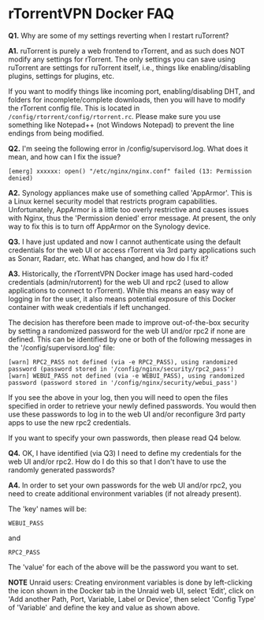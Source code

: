 # **rTorrentVPN Docker FAQ**

**Q1.** Why are some of my settings reverting when I restart ruTorrent?

**A1.** ruTorrent is purely a web frontend to rTorrent, and as such does NOT modify any settings for rTorrent. The only settings you can save using ruTorrent are settings for ruTorrent itself, i.e., things like enabling/disabling plugins, settings for plugins, etc.

If you want to modify things like incoming port, enabling/disabling DHT, and folders for incomplete/complete downloads, then you will have to modify the rTorrent config file. This is located in `/config/rtorrent/config/rtorrent.rc`. Please make sure you use something like Notepad++ (not Windows Notepad) to prevent the line endings from being modified.

**Q2.** I'm seeing the following error in /config/supervisord.log. What does it mean, and how can I fix the issue?
```
[emerg] xxxxxx: open() "/etc/nginx/nginx.conf" failed (13: Permission denied)
```

**A2.** Synology appliances make use of something called 'AppArmor'. This is a Linux kernel security model that restricts program capabilities. Unfortunately, AppArmor is a little too overly restrictive and causes issues with Nginx, thus the 'Permission denied' error message. At present, the only way to fix this is to turn off AppArmor on the Synology device.

**Q3.** I have just updated and now I cannot authenticate using the default credentials for the web UI or access rTorrent via 3rd party applications such as Sonarr, Radarr, etc. What has changed, and how do I fix it?

**A3.** Historically, the rTorrentVPN Docker image has used hard-coded credentials (admin/rutorrent) for the web UI and rpc2 (used to allow applications to connect to rTorrent). While this means an easy way of logging in for the user, it also means potential exposure of this Docker container with weak credentials if left unchanged.

The decision has therefore been made to improve out-of-the-box security by setting a randomized password for the web UI and/or rpc2 if none are defined. This can be identified by one or both of the following messages in the '/config/supervisord.log' file:

```
[warn] RPC2_PASS not defined (via -e RPC2_PASS), using randomized password (password stored in '/config/nginx/security/rpc2_pass')
[warn] WEBUI_PASS not defined (via -e WEBUI_PASS), using randomized password (password stored in '/config/nginx/security/webui_pass')
```

If you see the above in your log, then you will need to open the files specified in order to retrieve your newly defined passwords. You would then use these passwords to log in to the web UI and/or reconfigure 3rd party apps to use the new rpc2 credentials.

If you want to specify your own passwords, then please read Q4 below.

**Q4.** OK, I have identified (via Q3) I need to define my credentials for the web UI and/or rpc2. How do I do this so that I don't have to use the randomly generated passwords?

**A4.** In order to set your own passwords for the web UI and/or rpc2, you need to create additional environment variables (if not already present).

The 'key' names will be:

```
WEBUI_PASS
```

and

```
RPC2_PASS
```

The 'value' for each of the above will be the password you want to set.

**NOTE** Unraid users: Creating environment variables is done by left-clicking the icon shown in the Docker tab in the Unraid web UI, select 'Edit', click on 'Add another Path, Port, Variable, Label or Device', then select 'Config Type' of 'Variable' and define the key and value as shown above.